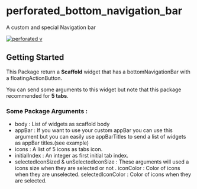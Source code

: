 # perforated_bottom_navigation_bar

A custom and special Navigation bar

[![perforated v](https://api.tarafdari.com/1/screenshot-1601710323.png)](https://api.tarafdari.com/1/screencast-2020-10-03-10-55-54.mp4)

## Getting Started

This Package return a **Scaffold** widget that has a bottomNavigationBar with a floatingActionButton.

You can send some arguments to this widget but note that this package recommended for **5 tabs**.



### Some Package Arguments :
- body : List of widgets as scaffold body
- appBar : If you want to use your custom appBar you can use this argument but you can easily use appBarTitles to send a list of widgets as appBar titles.(see example)
- icons : A list of 5 icons as tabs icon.
- initialIndex : An integer as first initial tab index.
- selectedIconSized & unSelectedIconSize : These arguments will used a icons size when they are selected or not .
iconColor : Color of icons when they are unselected.
selectedIconColor : Color of icons when they are selected.


